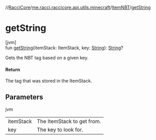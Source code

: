 //[RacciCore](../../../index.md)/[me.racci.raccicore.api.utils.minecraft](../index.md)/[ItemNBT](index.md)/[getString](get-string.md)

# getString

[jvm]\
fun [getString](get-string.md)(itemStack: ItemStack, key: [String](https://kotlinlang.org/api/latest/jvm/stdlib/kotlin/-string/index.html)): [String](https://kotlinlang.org/api/latest/jvm/stdlib/kotlin/-string/index.html)?

Gets the NBT tag based on a given key.

#### Return

The tag that was stored in the ItemStack.

## Parameters

jvm

| | |
|---|---|
| itemStack | The ItemStack to get from. |
| key | The key to look for. |
